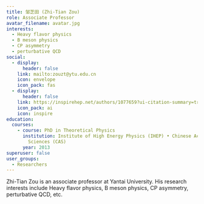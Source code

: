 ```yaml
---
title: 邹芝田 (Zhi-Tian Zou)
role: Associate Professor
avatar_filename: avatar.jpg
interests:
  - Heavy flavor physics
  - B meson physics
  - CP asymmetry
  - perturbative QCD
social:
  - display:
      header: false
    link: mailto:zouzt@ytu.edu.cn
    icon: envelope
    icon_pack: fas
  - display:
      header: false
    link: https://inspirehep.net/authors/1077659?ui-citation-summary=true
    icon_pack: ai
    icon: inspire
education:
  courses:
    - course: PhD in Theoretical Physics
      institution: Institute of High Energy Physics (IHEP) • Chinese Academy of
        Sciences (CAS)
      year: 2013
superuser: false
user_groups:
  - Researchers
---
```

Zhi-Tian Zou is an associate professor at Yantai University. His research interests include Heavy flavor physics, B meson physics, CP asymmetry, perturbative QCD, etc.